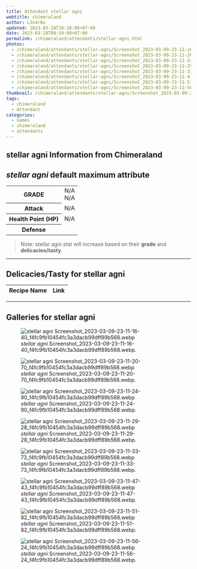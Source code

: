 ```yaml
---
title: Attendant stellar agni
webtitle: chimeraland
author: L3n4r0x
updated: 2023-03-28T10:10:08+07:00
date: 2023-03-28T09:59:08+07:00
permalink: /chimeraland/attendants/stellar-agni.html
photos:
  - /chimeraland/attendants/stellar-agni/Screenshot_2023-03-09-23-11-16-40_f4fc9fb10454fc3a3dacb99dff89b568.webp
  - /chimeraland/attendants/stellar-agni/Screenshot_2023-03-09-23-11-20-70_f4fc9fb10454fc3a3dacb99dff89b568.webp
  - /chimeraland/attendants/stellar-agni/Screenshot_2023-03-09-23-11-24-90_f4fc9fb10454fc3a3dacb99dff89b568.webp
  - /chimeraland/attendants/stellar-agni/Screenshot_2023-03-09-23-11-29-28_f4fc9fb10454fc3a3dacb99dff89b568.webp
  - /chimeraland/attendants/stellar-agni/Screenshot_2023-03-09-23-11-33-73_f4fc9fb10454fc3a3dacb99dff89b568.webp
  - /chimeraland/attendants/stellar-agni/Screenshot_2023-03-09-23-11-47-43_f4fc9fb10454fc3a3dacb99dff89b568.webp
  - /chimeraland/attendants/stellar-agni/Screenshot_2023-03-09-23-11-51-82_f4fc9fb10454fc3a3dacb99dff89b568.webp
  - /chimeraland/attendants/stellar-agni/Screenshot_2023-03-09-23-11-56-24_f4fc9fb10454fc3a3dacb99dff89b568.webp
thumbnail: /chimeraland/attendants/stellar-agni/Screenshot_2023-03-09-23-11-16-40_f4fc9fb10454fc3a3dacb99dff89b568.webp
tags:
  - chimeraland
  - Attendant
categories:
  - Games
  - chimeraland
  - attendants
---
```


<link
  rel="stylesheet"
  href="https://rawcdn.githack.com/dimaslanjaka/Web-Manajemen/870a349/css/bootstrap-5-3-0-alpha3-wrapper.css"
/>
<section id="bootstrap-wrapper">
  <div data-bs-theme="dark">
    <h2>stellar agni Information from Chimeraland</h2>
    <h2 id="attribute"><i>stellar agni</i> default maximum attribute</h2>
    <div class="row">
      <div class="col mb-2">
        <div class="card">
          <div class="card-body">
            <table>
              <tr>
                <th>GRADE</th>
                <td>N/A <br />N/A</td>
              </tr>
              <tr>
                <th>Attack</th>
                <td>N/A</td>
              </tr>
              <tr>
                <th>Health Point (HP)</th>
                <td>N/A</td>
              </tr>
              <tr>
                <th>Defense</th>
                <td></td>
              </tr>
            </table>
          </div>
        </div>
      </div>
    </div>
    <blockquote>
      Note: stellar agni stat will increase based on their <b>grade</b> and
      <b>delicacies/tasty</b>.
    </blockquote>
    <hr />
    <h2 id="delicacies">Delicacies/Tasty for stellar agni</h2>
    <div class="card">
      <div class="card-body">
        <div class="table-responsive">
          <table class="table table-striped">
            <thead>
              <tr>
                <th>Recipe Name</th>
                <th>Link</th>
              </tr>
            </thead>
            <tbody></tbody>
          </table>
        </div>
      </div>
    </div>
    <hr />
    <div id="gallery">
      <h2>Galleries for stellar agni</h2>
      <div class="row">
        <div class="col-lg-6 col-12">
          <figure>
            <img
              src="https://www.webmanajemen.com/chimeraland/attendants/stellar-agni/Screenshot_2023-03-09-23-11-16-40_f4fc9fb10454fc3a3dacb99dff89b568.webp"
              alt="stellar agni Screenshot_2023-03-09-23-11-16-40_f4fc9fb10454fc3a3dacb99dff89b568.webp"
            />
            <figcaption>
              <i>stellar agni</i>
              Screenshot_2023-03-09-23-11-16-40_f4fc9fb10454fc3a3dacb99dff89b568.webp.
            </figcaption>
          </figure>
        </div>
        <div class="col-lg-6 col-12">
          <figure>
            <img
              src="https://www.webmanajemen.com/chimeraland/attendants/stellar-agni/Screenshot_2023-03-09-23-11-20-70_f4fc9fb10454fc3a3dacb99dff89b568.webp"
              alt="stellar agni Screenshot_2023-03-09-23-11-20-70_f4fc9fb10454fc3a3dacb99dff89b568.webp"
            />
            <figcaption>
              <i>stellar agni</i>
              Screenshot_2023-03-09-23-11-20-70_f4fc9fb10454fc3a3dacb99dff89b568.webp.
            </figcaption>
          </figure>
        </div>
        <div class="col-lg-6 col-12">
          <figure>
            <img
              src="https://www.webmanajemen.com/chimeraland/attendants/stellar-agni/Screenshot_2023-03-09-23-11-24-90_f4fc9fb10454fc3a3dacb99dff89b568.webp"
              alt="stellar agni Screenshot_2023-03-09-23-11-24-90_f4fc9fb10454fc3a3dacb99dff89b568.webp"
            />
            <figcaption>
              <i>stellar agni</i>
              Screenshot_2023-03-09-23-11-24-90_f4fc9fb10454fc3a3dacb99dff89b568.webp.
            </figcaption>
          </figure>
        </div>
        <div class="col-lg-6 col-12">
          <figure>
            <img
              src="https://www.webmanajemen.com/chimeraland/attendants/stellar-agni/Screenshot_2023-03-09-23-11-29-28_f4fc9fb10454fc3a3dacb99dff89b568.webp"
              alt="stellar agni Screenshot_2023-03-09-23-11-29-28_f4fc9fb10454fc3a3dacb99dff89b568.webp"
            />
            <figcaption>
              <i>stellar agni</i>
              Screenshot_2023-03-09-23-11-29-28_f4fc9fb10454fc3a3dacb99dff89b568.webp.
            </figcaption>
          </figure>
        </div>
        <div class="col-lg-6 col-12">
          <figure>
            <img
              src="https://www.webmanajemen.com/chimeraland/attendants/stellar-agni/Screenshot_2023-03-09-23-11-33-73_f4fc9fb10454fc3a3dacb99dff89b568.webp"
              alt="stellar agni Screenshot_2023-03-09-23-11-33-73_f4fc9fb10454fc3a3dacb99dff89b568.webp"
            />
            <figcaption>
              <i>stellar agni</i>
              Screenshot_2023-03-09-23-11-33-73_f4fc9fb10454fc3a3dacb99dff89b568.webp.
            </figcaption>
          </figure>
        </div>
        <div class="col-lg-6 col-12">
          <figure>
            <img
              src="https://www.webmanajemen.com/chimeraland/attendants/stellar-agni/Screenshot_2023-03-09-23-11-47-43_f4fc9fb10454fc3a3dacb99dff89b568.webp"
              alt="stellar agni Screenshot_2023-03-09-23-11-47-43_f4fc9fb10454fc3a3dacb99dff89b568.webp"
            />
            <figcaption>
              <i>stellar agni</i>
              Screenshot_2023-03-09-23-11-47-43_f4fc9fb10454fc3a3dacb99dff89b568.webp.
            </figcaption>
          </figure>
        </div>
        <div class="col-lg-6 col-12">
          <figure>
            <img
              src="https://www.webmanajemen.com/chimeraland/attendants/stellar-agni/Screenshot_2023-03-09-23-11-51-82_f4fc9fb10454fc3a3dacb99dff89b568.webp"
              alt="stellar agni Screenshot_2023-03-09-23-11-51-82_f4fc9fb10454fc3a3dacb99dff89b568.webp"
            />
            <figcaption>
              <i>stellar agni</i>
              Screenshot_2023-03-09-23-11-51-82_f4fc9fb10454fc3a3dacb99dff89b568.webp.
            </figcaption>
          </figure>
        </div>
        <div class="col-lg-6 col-12">
          <figure>
            <img
              src="https://www.webmanajemen.com/chimeraland/attendants/stellar-agni/Screenshot_2023-03-09-23-11-56-24_f4fc9fb10454fc3a3dacb99dff89b568.webp"
              alt="stellar agni Screenshot_2023-03-09-23-11-56-24_f4fc9fb10454fc3a3dacb99dff89b568.webp"
            />
            <figcaption>
              <i>stellar agni</i>
              Screenshot_2023-03-09-23-11-56-24_f4fc9fb10454fc3a3dacb99dff89b568.webp.
            </figcaption>
          </figure>
        </div>
      </div>
    </div>
  </div>
</section>